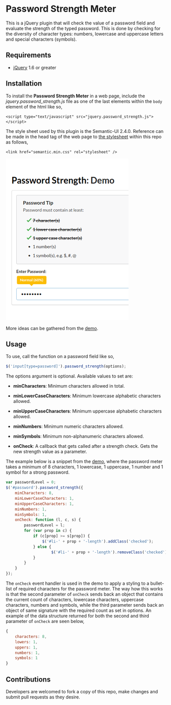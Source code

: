 # Password Strength Meter

This is a jQuery plugin that will check the value of a password field and evaluate the strength of the typed password. This is done by checking for the diversity of character types: numbers, lowercase and uppercase letters and special characters (symbols).

## Requirements

 - [jQuery](https://jquery.com/) 1.6 or greater

## Installation

To install the **Password Strength Meter** in a web page, include the _jquery.password_strength.js_ file as one of the last elements within the `body` element of the html like so,

```
<script type="text/javascript" src="jquery.password_strength.js"></script>
```

The style sheet used by this plugin is the Semantic-UI 2.4.0. Reference can be made in the head tag of the web page to [the stylesheet](semantic.min.css) within this repo as follows,

```
<link href="semantic.min.css" rel="stylesheet" />
```
[![Password Stregnth Meter Demonstration](./.attachments/password-strength-meter-demo.png)](demo.html)

More ideas can be gathered from the [demo](demo.html).

## Usage

To use, call the function on a password field like so,

```js
$('input[type=password]').password_strength(options);
```

The options argument is optional. Available values to set are:

* __minCharacters__: Minimum characters allowed in total.

* __minLowerCaseCharacters__: Minimum lowercase alphabetic characters allowed.

* __minUpperCaseCharacters__: Minimum uppercase alphabetic characters allowed.

* __minNumbers__: Minimum numeric characters allowed.

* __minSymbols__: Minimum non-alphanumeric characters allowed.

* __onCheck__: A callback that gets called after a strength check. Gets the new strength value as a parameter.

The example below is a snippet from the [demo](demo.html), where the password meter takes a minimum of 8 characters, 1 lowercase, 1 uppercase, 1 number and 1 symbol for a strong password.

```js
var passwordLevel = 0;
$('#password').password_strength({
    minCharacters: 8,
    minLowerCaseCharacters: 1,
    minUpperCaseCharacters: 1,
    minNumbers: 1,
    minSymbols: 1,
    onCheck: function (l, c, s) {
        passwordLevel = l;
        for (var prop in c) {
            if (c[prop] >= s[prop]) {
                $('#li-' + prop + '-length').addClass('checked');
            } else {
                    $('#li-' + prop + '-length').removeClass('checked');
            }
        }
	}
});
```

The `onCheck` event handler is used in the demo to apply a styling to a bullet-list of required characters for the password meter. The way how this works is that the second parameter of `onCheck` sends back an object that contains the current count of characters, lowercase characters, uppercase characters, numbers and symbols, while the third parameter sends back an object of same signature with the required count as set in options. An example of the data structure returned for both the second and third parameter of `onCheck` are seen below,

```js
{
    characters: 8,
    lowers: 1,
    uppers: 1,
    numbers: 1,
    symbols: 1
}
```

## Contributions

Developers are welcomed to fork a copy of this repo, make changes and submit pull requests as they desire.